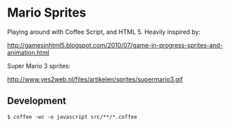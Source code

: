 # Mario Sprites

Playing around with Coffee Script, and HTML 5.  Heavily inspired by:

http://gamesinhtml5.blogspot.com/2010/07/game-in-progress-sprites-and-animation.html

Super Mario 3 sprites:

http://www.yes2web.nl/files/artikelen/sprites/supermario3.gif

## Development

    $ coffee -wc -o javascript src/**/*.coffee